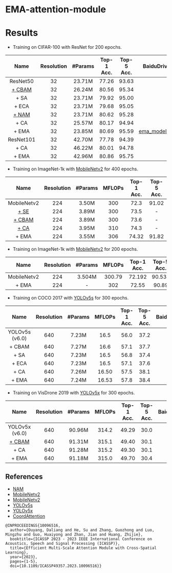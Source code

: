 # EMA-attention-module


# Results 

- Training on CIFAR-100 with ResNet for 200 epochs.

| Name                     | Resolution | #Params | Top-1 Acc. | Top-5 Acc. | BaiduDrive(models) |
|:------------------------:|:----------:|:-------:|:----------:|:----------:|:------------------:|
| ResNet50                 |     32     | 23.71M  |   77.26    |    93.63   |          -         | 
| [+ CBAM](https://github.com/Christian-lyc/NAM)            |     32     | 26.24M  |   80.56    |    95.34   |          -         |
| + SA              |     32     | 23.71M  |   79.92    |    95.00   |          -         | 
| + ECA             |     32     | 23.71M  |   79.68    |    95.05   |          -         |
| [+ NAM](https://github.com/Christian-lyc/NAM)             |     32     | 23.71M  |   80.62    |    95.28   |          -         |
| + CA  |     32     | 25.57M  |   80.17    |    94.94   |          -         |
| + EMA             |     32     | 23.85M  |   80.69    |    95.59   |          [ema_model_best.pth.tar](https://pan.baidu.com/s/14CdNiGyou1sLGcRYLYOVKg?pwd=1234)         |
| ResNet101                |     32     | 42.70M  |   77.78    |    94.39   |          -         |
| + CA |     32     | 46.22M  |   80.01    |    94.78   |          -         |
| + EMA            |     32     | 42.96M  |   80.86    |    95.75   |          -         |

- Training on ImageNet-1k with [MobileNetv2](https://github.com/huggingface/pytorch-image-models) for 400 epochs.

| Name                          | Resolution | #Params |   MFLOPs   | Top-1 Acc. | Top-5 Acc. |
|:-----------------------------:|:----------:|:-------:|:----------:|:----------:|:----------:|
| MobileNetv2                   |     224    |  3.50M  |     300    |    72.3    |   91.02    | 
| [+ SE](https://github.com/houqb/CoordAttention)           |     224    |  3.89M  |     300    |    73.5    |     -      |
| [+ CBAM](https://github.com/houqb/CoordAttention)          |     224    |  3.89M  |     300    |    73.6    |     -      |
| [+ CA](https://github.com/houqb/CoordAttention)|     224    |  3.95M  |     310    |    74.3    |     -      |
| + EMA               |     224    |  3.55M  |     306    |    74.32   |   91.82    |


- Training on ImageNet-1k with [MobileNetv2](https://github.com/d-li14/mobilenetv2.pytorch) for 200 epochs.

| Name                     | Resolution | #Params |    MFLOPs   |Top-1 Acc. | Top-5 Acc. |
|:------------------------:|:----------:|:-------:|:----------:|:----------:|:------------------:|
| MobileNetv2                 |     224     | 3.504M  | 300.79  |   72.192    |    90.534   |
| + EMA             |     224     | -  | 302     |    72.55    |    90.89    |


- Training on COCO 2017 with [YOLOv5s](https://github.com/ultralytics/yolov5/tree/v6.0) for 300 epochs.

| Name                          | Resolution | #Params |   MFLOPs   | Top-1 Acc. | Top-5 Acc. | BaiduDrive(models) |
|:-----------------------------:|:----------:|:-------:|:----------:|:----------:|:----------:|:------------------:|
| YOLOv5s (v6.0) |     640    |  7.23M  |     16.5    |    56.0    |   37.2    |       -      | 
| + CBAM         |     640    |  7.27M  |     16.6    |    57.1    |     37.7      |       -      |  
| + SA|     640    |  7.23M  |     16.5    |    56.8      |       37.4      |       -      | 
| + ECA|     640    |  7.23M  |     16.5    |    57.1      |       37.6      |       -      | 
| + CA|     640    |  7.26M  |     16.50    |    57.5    |     38.1      |       -      | 
| + EMA               |     640    |  7.24M  |     16.53    |    57.8   |   38.4    |      [yolov5s.pt](https://pan.baidu.com/s/1_jmjIidvZ2hbMo-m-skmBg?pwd=1234)      | 

- Training on VisDrone 2019 with [YOLOv5x](https://github.com/Gumpest/YOLOv5-Multibackbone-Compression) for 300 epochs.

| Name                          | Resolution | #Params |   MFLOPs   | Top-1 Acc. | Top-5 Acc. | BaiduDrive(models) |
|:-----------------------------:|:----------:|:-------:|:----------:|:----------:|:----------:|:------------------:|
| YOLOv5x (v6.0)               |     640    |  90.96M  |     314.2    |    49.29    |   30.0    |       -      |
| [+ CBAM](https://github.com/Gumpest/YOLOv5-Multibackbone-Compression)|     640    |  91.31M  |     315.1    |    49.40      |      30.1      |       -      |
| + CA|     640    |  91.28M  |     315.2    |    49.30    |     30.1      |       -      |
| + EMA               |     640    |  91.18M  |     315.0    |    49.70   |   30.4    |       [yolov5x.pt](https://pan.baidu.com/s/1p-1763222pb3FuXhVtIzbA?pwd=1234)      |


## References
- [NAM](https://github.com/Christian-lyc/NAM)
- [MobileNetv2](https://github.com/huggingface/pytorch-image-models) 
- [MobileNetv2](https://github.com/d-li14/mobilenetv2.pytorch) 
- [YOLOv5s](https://github.com/ultralytics/yolov5/tree/v6.0)
- [YOLOv5x](https://github.com/Gumpest/YOLOv5-Multibackbone-Compression)
- [CoordAttention](https://github.com/houqb/CoordAttention)

```
@INPROCEEDINGS{10096516,
  author={Ouyang, Daliang and He, Su and Zhang, Guozhong and Luo, Mingzhu and Guo, Huaiyong and Zhan, Jian and Huang, Zhijie},
  booktitle={ICASSP 2023 - 2023 IEEE International Conference on Acoustics, Speech and Signal Processing (ICASSP)}, 
  title={Efficient Multi-Scale Attention Module with Cross-Spatial Learning}, 
  year={2023},
  pages={1-5},
  doi={10.1109/ICASSP49357.2023.10096516}}
```
